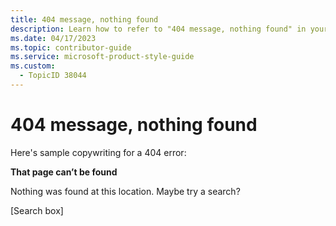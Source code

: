 ```yaml
---
title: 404 message, nothing found
description: Learn how to refer to "404 message, nothing found" in your content.
ms.date: 04/17/2023
ms.topic: contributor-guide
ms.service: microsoft-product-style-guide
ms.custom:
  - TopicID 38044
---
```



# 404 message, nothing found

Here's sample copywriting for a 404 error:

**That page can’t be found**

Nothing was found at this location. Maybe try a search?

[Search box]


